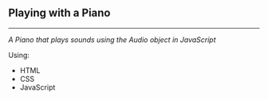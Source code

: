 ## Playing with a Piano

---

_A Piano that plays sounds using the Audio object in JavaScript_

Using:

- HTML
- CSS
- JavaScript
